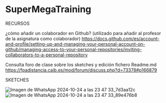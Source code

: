 # SuperMegaTraining

RECURSOS

¿cómo  añadir un colaborador en Github?  (utilizado para añadir al profesor de la asignatura como colaborador)
https://docs.github.com/es/account-and-profile/setting-up-and-managing-your-personal-account-on-github/managing-access-to-your-personal-repositories/inviting-collaborators-to-a-personal-repository

Consulta foro de clase sobre los sketches y edición fichero Readme.md
https://fpadistancia.caib.es/mod/forum/discuss.php?d=73378#p166879

SKETCHES

![Imagen de WhatsApp 2024-10-24 a las 23 47 33_7d3aa12c](https://github.com/user-attachments/assets/ba1d081f-a28a-4777-a401-e58066d959bb)
![Imagen de WhatsApp 2024-10-24 a las 23 47 33_89e476b8](https://github.com/user-attachments/assets/e3e15b71-3a66-4fdc-9b1f-80d7b7ba9e45)


